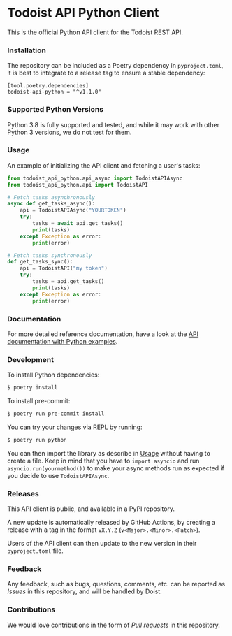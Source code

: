 # Todoist API Python Client

This is the official Python API client for the Todoist REST API.

### Installation

The repository can be included as a Poetry dependency in `pyproject.toml`, it is best to integrate to a release tag to ensure a stable dependency:

```
[tool.poetry.dependencies]
todoist-api-python = "^v1.1.0"
```

### Supported Python Versions

Python 3.8 is fully supported and tested, and while it may work with other Python 3 versions, we do not test for them.

### Usage

An example of initializing the API client and fetching a user's tasks:

```python
from todoist_api_python.api_async import TodoistAPIAsync
from todoist_api_python.api import TodoistAPI

# Fetch tasks asynchronously
async def get_tasks_async():
    api = TodoistAPIAsync("YOURTOKEN")
    try:
        tasks = await api.get_tasks()
        print(tasks)
    except Exception as error:
        print(error)

# Fetch tasks synchronously
def get_tasks_sync():
    api = TodoistAPI("my token")
    try:
        tasks = api.get_tasks()
        print(tasks)
    except Exception as error:
        print(error)
```

### Documentation

For more detailed reference documentation, have a look at the [API documentation with Python examples](https://developer.todoist.com/rest/v1/?python).

### Development

To install Python dependencies:

```sh
$ poetry install
```

To install pre-commit:

```sh
$ poetry run pre-commit install
```

You can try your changes via REPL by running:

```sh
$ poetry run python
```

You can then import the library as describe in [Usage](#usage) without having to create a file. Keep in mind that you have to `import asyncio` and run `asyncio.run(yourmethod())` to make your async methods run as expected if you decide to use `TodoistAPIAsync`.

### Releases

This API client is public, and available in a PyPI repository.

A new update is automatically released by GitHub Actions, by creating a release with a tag in the format `vX.Y.Z` (`v<Major>.<Minor>.<Patch>`).

Users of the API client can then update to the new version in their `pyproject.toml` file.

### Feedback

Any feedback, such as bugs, questions, comments, etc. can be reported as *Issues* in this repository, and will be handled by Doist.

### Contributions

We would love contributions in the form of *Pull requests* in this repository.
